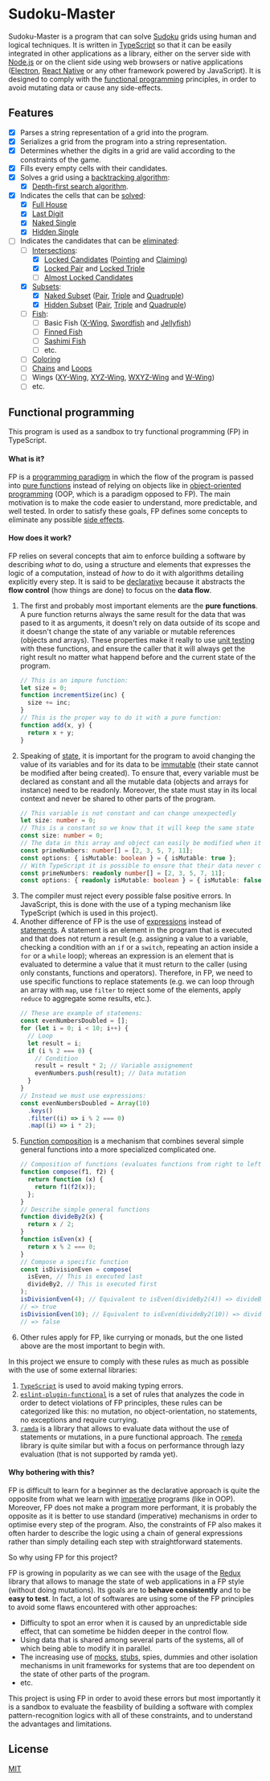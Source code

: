 # Sudoku-Master

Sudoku-Master is a program that can solve [Sudoku](https://en.wikipedia.org/wiki/Sudoku) grids using human and logical
techniques. It is written in [TypeScript](https://www.typescriptlang.org/) so that it can be easily integrated in other
applications as a library, either on the server side with [Node.js](https://nodejs.org/en/) or on the client side using
web browsers or native applications ([Electron](https://www.electronjs.org/), [React Native](https://reactnative.dev/)
or any other framework powered by JavaScript). It is designed to comply with the
[functional programming](https://en.wikipedia.org/wiki/Functional_programming) principles, in order to avoid mutating
data or cause any side-effects.

## Features

- [x] Parses a string representation of a grid into the program.
- [x] Serializes a grid from the program into a string representation.
- [x] Determines whether the digits in a grid are valid according to the constraints of the game.
- [x] Fills every empty cells with their candidates.
- [x] Solves a grid using a [backtracking algorithm](http://sudopedia.enjoysudoku.com/Backtracking_Algorithms.html):
  - [x] [Depth-first search algorithm](https://en.wikipedia.org/wiki/Depth-first_search).
- [x] Indicates the cells that can be [solved](http://sudopedia.enjoysudoku.com/Cell.html#Cell_Status):
  - [x] [Full House](http://sudopedia.enjoysudoku.com/Full_House.html)
  - [x] [Last Digit](http://sudopedia.enjoysudoku.com/Last_Digit.html)
  - [x] [Naked Single](http://sudopedia.enjoysudoku.com/Naked_Single.html)
  - [x] [Hidden Single](http://sudopedia.enjoysudoku.com/Hidden_Single.html)
- [ ] Indicates the candidates that can be [eliminated](http://sudopedia.enjoysudoku.com/Eliminate.html):
  - [ ] [Intersections](http://sudopedia.enjoysudoku.com/Intersection.html):
    - [x] [Locked Candidates](http://sudopedia.enjoysudoku.com/Locked_Candidates.html)
          ([Pointing](http://sudopedia.enjoysudoku.com/Locked_Candidates.html#Type_1_.28Pointing.29) and
          [Claiming](http://sudopedia.enjoysudoku.com/Locked_Candidates.html#Type_2_.28Claiming_or_Box-Line_Reduction.29))
    - [x] [Locked Pair](http://sudopedia.enjoysudoku.com/Locked_Pair.html) and
          [Locked Triple](http://sudopedia.enjoysudoku.com/Locked_Triple.html)
    - [ ] [Almost Locked Candidates](http://sudopedia.enjoysudoku.com/Almost_Locked_Candidates.html)
  - [x] [Subsets](http://sudopedia.enjoysudoku.com/Subset.html):
    - [x] [Naked Subset](http://sudopedia.enjoysudoku.com/Naked_Subset.html)
          ([Pair](http://sudopedia.enjoysudoku.com/Naked_Pair.html),
          [Triple](http://sudopedia.enjoysudoku.com/Naked_Triple.html)
          and [Quadruple](http://sudopedia.enjoysudoku.com/Naked_Quad.html))
    - [x] [Hidden Subset](http://sudopedia.enjoysudoku.com/Hidden_Subset.html)
          ([Pair](http://sudopedia.enjoysudoku.com/Hidden_Pair.html),
          [Triple](http://sudopedia.enjoysudoku.com/Hidden_Triple.html) and
          [Quadruple](http://sudopedia.enjoysudoku.com/Hidden_Quad.html))
  - [ ] [Fish](http://sudopedia.enjoysudoku.com/Fish.html):
    - [ ] Basic Fish ([X-Wing](http://sudopedia.enjoysudoku.com/X-Wing.html),
          [Swordfish](http://sudopedia.enjoysudoku.com/Swordfish.html) and
          [Jellyfish](http://sudopedia.enjoysudoku.com/Jellyfish.html))
    - [ ] [Finned Fish](http://sudopedia.enjoysudoku.com/Finned_Fish.html)
    - [ ] [Sashimi Fish](http://sudopedia.enjoysudoku.com/Sashimi_Fish.html)
    - [ ] etc.
  - [ ] [Coloring](http://sudopedia.enjoysudoku.com/Coloring.html)
  - [ ] [Chains](http://sudopedia.enjoysudoku.com/Chain.html) and [Loops](http://sudopedia.enjoysudoku.com/Loop.html)
  - [ ] Wings ([XY-Wing](http://sudopedia.enjoysudoku.com/XY-Wing.html),
        [XYZ-Wing](http://sudopedia.enjoysudoku.com/XYZ-Wing.html),
        [WXYZ-Wing](http://sudopedia.enjoysudoku.com/WXYZ-Wing.html)
        and [W-Wing](http://sudopedia.enjoysudoku.com/W-Wing.html))
  - [ ] etc.

## Functional programming

This program is used as a sandbox to try functional programming (FP) in TypeScript.

#### What is it?

FP is a [programming paradigm](https://en.wikipedia.org/wiki/Programming_paradigm) in which the flow of the program is
passed into [pure functions](https://en.wikipedia.org/wiki/Pure_function) instead of relying on objects like in
[object-oriented programming](https://en.wikipedia.org/wiki/Object-oriented_programming) (OOP, which is a paradigm
opposed to FP). The main motivation is to make the code easier to understand, more predictable, and well tested. In
order to satisfy these goals, FP defines some concepts to eliminate any possible
[side effects](<https://en.wikipedia.org/wiki/Side_effect_(computer_science)>).

#### How does it work?

FP relies on several concepts that aim to enforce building a software by describing _what_ to do, using a structure and
elements that expresses the logic of a computation, instead of _how_ to do it with algorithms detailing explicitly every
step. It is said to be [declarative](https://en.wikipedia.org/wiki/Declarative_programming) because it abstracts the
**flow control** (how things are done) to focus on the **data flow**.

1. The first and probably most important elements are the **pure functions**. A pure function returns always the same
   result for the data that was pased to it as arguments, it doesn't rely on data outside of its scope and it doesn't
   change the state of any variable or mutable references (objects and arrays). These properties make it really to use
   [unit testing](https://en.wikipedia.org/wiki/Unit_testing) with these functions, and ensure the caller that it will
   always get the right result no matter what happend before and the current state of the program.
   ```typescript
   // This is an impure function:
   let size = 0;
   function incrementSize(inc) {
     size += inc;
   }
   // This is the proper way to do it with a pure function:
   function add(x, y) {
     return x + y;
   }
   ```
2. Speaking of [state](https://en.wikipedia.org/wiki/Program_state), it is important for the program to avoid changing
   the value of its variables and for its data to be [immutable](https://en.wikipedia.org/wiki/Immutable_object) (their
   state cannot be modified after being created). To ensure that, every variable must be declared as constant and all
   the mutable data (objects and arrays for instance) need to be readonly. Moreover, the state must stay in its local
   context and never be shared to other parts of the program.
   ```typescript
   // This variable is not constant and can change unexpectedly
   let size: number = 0;
   // This is a constant so we know that it will keep the same state
   const size: number = 0;
   // The data in this array and object can easily be modified when it is passed into a function
   const primeNumbers: number[] = [2, 3, 5, 7, 11];
   const options: { isMutable: boolean } = { isMutable: true };
   // With TypeScript it is possible to ensure that their data never change
   const primeNumbers: readonly number[] = [2, 3, 5, 7, 11];
   const options: { readonly isMutable: boolean } = { isMutable: false };
   ```
3. The compiler must reject every possible false positive errors. In JavaScript, this is done with the use of a typing
   mechanism like TypeScript (which is used in this project).
4. Another difference of FP is the use of [expressions](<https://en.wikipedia.org/wiki/Expression_(computer_science)>)
   instead of [statements](<https://en.wikipedia.org/wiki/Statement_(computer_science)>). A statement is an element in
   the program that is executed and that does not return a result (e.g. assigning a value to a variable, checking a
   condition with an `if` or a `switch`, repeating an action inside a `for` or a `while` loop); whereas an expression is
   an element that is evaluated to determine a value that it must return to the caller (using only constants, functions
   and operators). Therefore, in FP, we need to use specific functions to replace statements (e.g. we can loop through
   an array with `map`, use `filter` to reject some of the elements, apply `reduce` to aggregate some results, etc.).
   ```typescript
   // These are example of statemens:
   const evenNumbersDoubled = [];
   for (let i = 0; i < 10; i++) {
     // Loop
     let result = i;
     if (i % 2 === 0) {
       // Condition
       result = result * 2; // Variable assignement
       evenNumbers.push(result); // Data mutation
     }
   }
   // Instead we must use expressions:
   const evenNumbersDoubled = Array(10)
     .keys()
     .filter((i) => i % 2 === 0)
     .map((i) => i * 2);
   ```
5. [Function composition](<https://en.wikipedia.org/wiki/Function_composition_(computer_science)>) is a mechanism that
   combines several simple general functions into a more specialized complicated one.
   ```typescript
   // Composition of functions (evaluates functions from right to left in the argument list)
   function compose(f1, f2) {
     return function (x) {
       return f1(f2(x));
     };
   }
   // Describe simple general functions
   function divideBy2(x) {
     return x / 2;
   }
   function isEven(x) {
     return x % 2 === 0;
   }
   // Compose a specific function
   const isDivisionEven = compose(
     isEven, // This is executed last
     divideBy2, // This is executed first
   );
   isDivisionEven(4); // Equivalent to isEven(divideBy2(4)) => divideBy2(4) = 2 => isEven(2) => true
   // => true
   isDivisionEven(10); // Equivalent to isEven(divideBy2(10)) => divideBy2(10) = 5 => isEven(5) => false
   // => false
   ```
6. Other rules apply for FP, like currying or monads, but the one listed above are the most important to begin with.

In this project we ensure to comply with these rules as much as possible with the use of some external libraries:

1. [`TypeScript`](https://github.com/microsoft/TypeScript) is used to avoid making typing errors.
2. [`eslint-plugin-functional`](https://github.com/jonaskello/eslint-plugin-functional/) is a set of rules that analyzes
   the code in order to detect violations of FP principles, these rules can be categorized like this: no mutation, no
   object-orientation, no statements, no exceptions and require currying.
3. [`ramda`](https://github.com/ramda/ramda) is a library that allows to evaluate data without the use of statements or
   mutations, in a pure functional approach. The [`remeda`](https://github.com/remeda/remeda) library is quite similar
   but with a focus on performance through lazy evaluation (that is not supported by ramda yet).

#### Why bothering with this?

FP is difficult to learn for a beginner as the declarative approach is quite the opposite from what we learn with
[imperative](https://en.wikipedia.org/wiki/Imperative_programming) programs (like in OOP). Moreover, FP does not make a
program more performant, it is probably the opposite as it is better to use standard (imperative) mechanisms in order to
optimise every step of the program. Also, the constraints of FP also makes it often harder to describe the logic using a
chain of general expressions rather than simply detailing each step with straightforward statements.

So why using FP for this project?

FP is growing in popularity as we can see with the usage of the [Redux](https://redux.js.org/) library that allows to
manage the state of web applications in a FP style (without doing mutations). Its goals are to **behave consistently**
and to be **easy to test**. In fact, a lot of softwares are using some of the FP principles to avoid some flaws
encountered with other approaches:

- Difficulty to spot an error when it is caused by an unpredictable side effect, that can sometime be hidden deeper in
  the control flow.
- Using data that is shared among several parts of the systems, all of which being able to modify it in parallel.
- The increasing use of [mocks](https://en.wikipedia.org/wiki/Mock_object),
  [stubs](https://en.wikipedia.org/wiki/Test_stub), spies, dummies and other isolation mechanisms in unit frameworks for
  systems that are too dependent on the state of other parts of the program.
- etc.

This project is using FP in order to avoid these errors but most importantly it is a sandbox to evaluate the feasbility
of building a software with complex pattern-recognition logics with all of these constraints, and to understand the
advantages and limitations.

## License

[MIT](https://github.com/VAdri/sudoku-master/blob/master/LICENSE)
